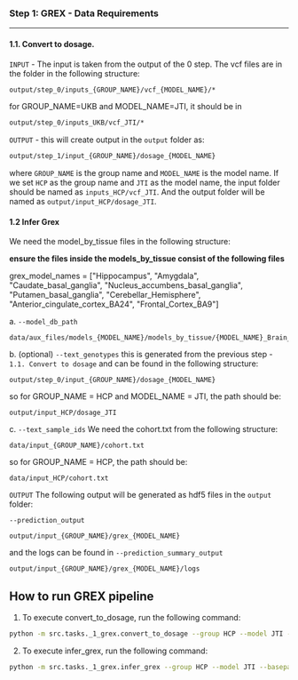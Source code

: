 ### Step 1: GREX - Data Requirements
<hr />

#### 1.1. Convert to dosage. 
`INPUT` - The input is taken from the output of the 0 step. The vcf files are in the folder in the following structure:
```bash
output/step_0/inputs_{GROUP_NAME}/vcf_{MODEL_NAME}/*
```

for GROUP_NAME=UKB and MODEL_NAME=JTI, it should be in 
```bash
output/step_0/inputs_UKB/vcf_JTI/*
```


`OUTPUT` - this will create output in the `output` folder as:
```bash
output/step_1/input_{GROUP_NAME}/dosage_{MODEL_NAME}
```
where `GROUP_NAME` is the group name and `MODEL_NAME` is the model name. If we set `HCP` as the group name and `JTI` as the model name, the input folder should be named as `inputs_HCP/vcf_JTI`. And the output folder will be named as `output/input_HCP/dosage_JTI`.


#### 1.2 Infer Grex
We need the model_by_tissue files in the following structure:

**ensure the files inside the models_by_tissue consist of the following files**

grex_model_names = ["Hippocampus", "Amygdala", "Caudate_basal_ganglia",
				"Nucleus_accumbens_basal_ganglia", "Putamen_basal_ganglia",
				"Cerebellar_Hemisphere", "Anterior_cingulate_cortex_BA24", "Frontal_Cortex_BA9"]


a. `--model_db_path`
```
data/aux_files/models_{MODEL_NAME}/models_by_tissue/{MODEL_NAME}_Brain_{grex_model_names}
```


b. (optional) `--text_genotypes`
this is generated from the previous step - `1.1. Convert to dosage` and can be found in the following structure:
```
output/step_0/input_{GROUP_NAME}/dosage_{MODEL_NAME}
```

so for GROUP_NAME = HCP and MODEL_NAME = JTI, the path should be:
```
output/input_HCP/dosage_JTI
```


c. `--text_sample_ids`
We need the cohort.txt from the following structure:

```
data/input_{GROUP_NAME}/cohort.txt
```

so for GROUP_NAME = HCP, the path should be:
```
data/input_HCP/cohort.txt
```


`OUTPUT`
The following output will be generated as hdf5 files in the `output` folder:

`--prediction_output`

```
output/input_{GROUP_NAME}/grex_{MODEL_NAME}
```
and the logs can be found in  `--prediction_summary_output`
```
output/input_{GROUP_NAME}/grex_{MODEL_NAME}/logs
```





## How to run GREX pipeline

1. To execute convert_to_dosage, run the following command:
```bash
python -m src.tasks._1_grex.convert_to_dosage --group HCP --model JTI --basepath ./output
```

2. To execute infer_grex, run the following command:
```bash
python -m src.tasks._1_grex.infer_grex --group HCP --model JTI --basepath ./output
```
